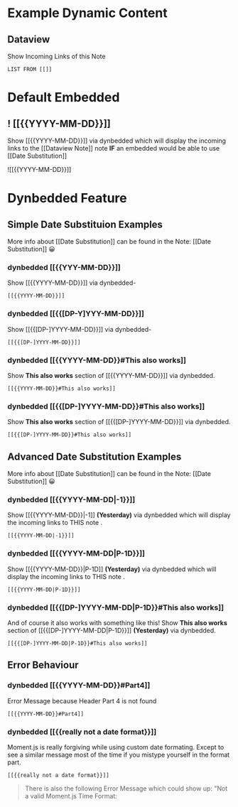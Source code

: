 
# Example Dynamic Content

##  Dataview
Show Incoming Links of this Note
```dataview
LIST FROM [[]]
```

# Default Embedded

## ! [[{{YYYY-MM-DD}}]]

Show [[{{YYYY-MM-DD}}]] via dynbedded which will display the incoming links to the [[Dataview Note]] note **IF** an embedded would be able to use [[Date Substitution]]

![[{{YYYY-MM-DD}}]]

# Dynbedded Feature

## Simple Date Substituion Examples
More info about [[Date Substitution]] can be found in the Note: [[Date Substitution]] 😀


### dynbedded  [[{{YYY-MM-DD}}]]
Show [[{{YYYY-MM-DD}}]] via dynbedded-

```dynbedded
[[{{YYYY-MM-DD}}]]
```

### dynbedded  [[{{[DP-Y]YYY-MM-DD}}]]
Show [[{{[DP-]YYYY-MM-DD}}]] via dynbedded-

```dynbedded
[[{{[DP-]YYYY-MM-DD}}]]
```

###  dynbedded  [[{{YYYY-MM-DD}}#This also works]]
Show **This also works** section of [[{{YYYY-MM-DD}}]] via dynbedded.

```dynbedded
[[{{YYYY-MM-DD}}#This also works]]
```

### dynbedded  [[{{[DP-]YYYY-MM-DD}}#This also works]]
Show **This also works** section of [[{{[DP-]YYYY-MM-DD}}]] via dynbedded.

```dynbedded
[[{{[DP-]YYYY-MM-DD}}#This also works]]
```

## Advanced Date Substitution Examples
More info about [[Date Substitution]] can be found in the Note: [[Date Substitution]] 😀

### dynbedded  [[{{YYYY-MM-DD|-1}}]]
Show [[{{YYYY-MM-DD}}|-1]] **(Yesterday)** via dynbedded which will display the incoming links to THIS note .

```dynbedded
[[{{YYYY-MM-DD|-1}}]]
```

### dynbedded  [[{{YYYY-MM-DD|P-1D}}]]
Show [[{{YYYY-MM-DD}}|P-1D]] **(Yesterday)** via dynbedded which will display the incoming links to THIS note .

```dynbedded
[[{{YYYY-MM-DD|P-1D}}]]
```

### dynbedded  [[{{[DP-]YYYY-MM-DD|P-1D}}#This also works]]
And of course it also works with something like this!
Show **This also works** section of [[{{[DP-]YYYY-MM-DD|P-1D}}]] **(Yesterday)** via dynbedded.

```dynbedded
[[{{[DP-]YYYY-MM-DD|P-1D}}#This also works]]
```

## Error Behaviour

### dynbedded [[{{YYYY-MM-DD}}#Part4]]
Error Message because Header Part 4 is not found
```dynbedded
[[{{YYYY-MM-DD}}#Part4]]
```

### dynbedded  [[{{really not a date format}}]]
Moment.js is really forgiving while using custom date formating. Except to see a similar message most of the time if you mistype yourself in the format part.
```dynbedded
[[{{really not a date format}}]]
```

> There is also the following Error Message which could show up:
> "Not a valid Moment.js Time Format:
